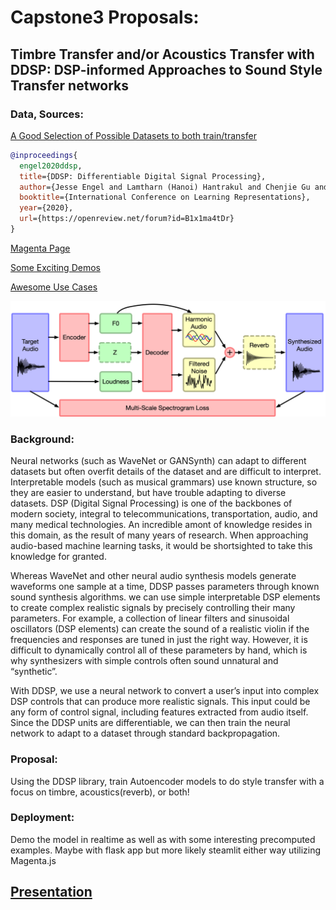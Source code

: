 # Capstone3 Proposals:
## Timbre Transfer and/or Acoustics Transfer with DDSP: DSP-informed Approaches to Sound Style Transfer networks
### Data, Sources:
[A Good Selection of Possible Datasets to both train/transfer](https://www.upf.edu/web/mtg/software-datasets)
```bibtex
@inproceedings{
  engel2020ddsp,
  title={DDSP: Differentiable Digital Signal Processing},
  author={Jesse Engel and Lamtharn (Hanoi) Hantrakul and Chenjie Gu and Adam Roberts},
  booktitle={International Conference on Learning Representations},
  year={2020},
  url={https://openreview.net/forum?id=B1x1ma4tDr}
}
```
[Magenta Page](https://magenta.tensorflow.org/ddsp)

[Some Exciting Demos](https://storage.googleapis.com/ddsp/index.html)

[Awesome Use Cases](https://magenta.tensorflow.org/transcultural)

![](media/ddsp_autoencoder.png)
### Background:
  Neural networks (such as WaveNet or GANSynth) can adapt to different datasets but often overfit details of the dataset and are difficult to interpret. Interpretable models (such as musical grammars) use known structure, so they are easier to understand, but have trouble adapting to diverse datasets. DSP (Digital Signal Processing) is one of the backbones of modern society, integral to telecommunications, transportation, audio, and many medical technologies. An incredible amont of knowledge resides in this domain, as the result of many years of research. When approaching audio-based machine learning tasks, it would be shortsighted to take this knowledge for granted.
  
  Whereas WaveNet and other neural audio synthesis models generate waveforms one sample at a time, DDSP passes parameters through known sound synthesis algorithms. we can use simple interpretable DSP elements to create complex realistic signals by precisely controlling their many parameters. For example, a collection of linear filters and sinusoidal oscillators (DSP elements) can create the sound of a realistic violin if the frequencies and responses are tuned in just the right way. However, it is difficult to dynamically control all of these parameters by hand, which is why synthesizers with simple controls often sound unnatural and “synthetic”. 
  
  With DDSP, we use a neural network to convert a user’s input into complex DSP controls that can produce more realistic signals. This input could be any form of control signal, including features extracted from audio itself. Since the DDSP units are differentiable, we can then train the neural network to adapt to a dataset through standard backpropagation.
### Proposal:
  Using the DDSP library, train Autoencoder models to do style transfer with a focus on timbre, acoustics(reverb), or both! 
### Deployment:
  Demo the model in realtime as well as with some interesting precomputed examples. Maybe with flask app but more likely steamlit either way utilizing Magenta.js

## [Presentation](https://www.canva.com/design/DAEc4QKYCtw/BbFsCW53gDEnaWwwv-ckvg/edit)

